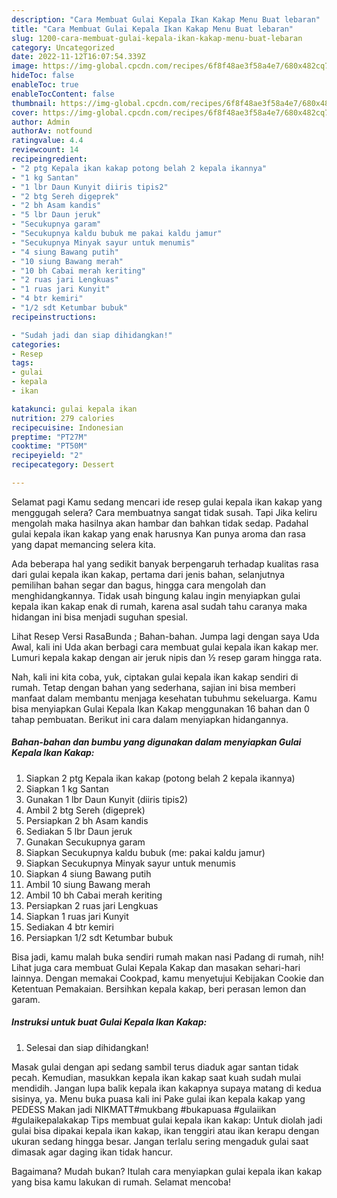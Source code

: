 ```yaml
---
description: "Cara Membuat Gulai Kepala Ikan Kakap Menu Buat lebaran"
title: "Cara Membuat Gulai Kepala Ikan Kakap Menu Buat lebaran"
slug: 1200-cara-membuat-gulai-kepala-ikan-kakap-menu-buat-lebaran
category: Uncategorized
date: 2022-11-12T16:07:54.339Z
image: https://img-global.cpcdn.com/recipes/6f8f48ae3f58a4e7/680x482cq70/gulai-kepala-ikan-kakap-foto-resep-utama.jpg
hideToc: false
enableToc: true
enableTocContent: false
thumbnail: https://img-global.cpcdn.com/recipes/6f8f48ae3f58a4e7/680x482cq70/gulai-kepala-ikan-kakap-foto-resep-utama.jpg
cover: https://img-global.cpcdn.com/recipes/6f8f48ae3f58a4e7/680x482cq70/gulai-kepala-ikan-kakap-foto-resep-utama.jpg
author: Admin
authorAv: notfound
ratingvalue: 4.4
reviewcount: 14
recipeingredient:
- "2 ptg Kepala ikan kakap potong belah 2 kepala ikannya"
- "1 kg Santan"
- "1 lbr Daun Kunyit diiris tipis2"
- "2 btg Sereh digeprek"
- "2 bh Asam kandis"
- "5 lbr Daun jeruk"
- "Secukupnya garam"
- "Secukupnya kaldu bubuk me pakai kaldu jamur"
- "Secukupnya Minyak sayur untuk menumis"
- "4 siung Bawang putih"
- "10 siung Bawang merah"
- "10 bh Cabai merah keriting"
- "2 ruas jari Lengkuas"
- "1 ruas jari Kunyit"
- "4 btr kemiri"
- "1/2 sdt Ketumbar bubuk"
recipeinstructions:

- "Sudah jadi dan siap dihidangkan!"
categories:
- Resep
tags:
- gulai
- kepala
- ikan

katakunci: gulai kepala ikan 
nutrition: 279 calories
recipecuisine: Indonesian
preptime: "PT27M"
cooktime: "PT50M"
recipeyield: "2"
recipecategory: Dessert

---
```



Selamat pagi Kamu sedang mencari ide resep gulai kepala ikan kakap yang menggugah selera? Cara membuatnya sangat tidak susah. Tapi Jika keliru mengolah maka hasilnya akan hambar dan bahkan tidak sedap. Padahal gulai kepala ikan kakap yang enak harusnya Kan punya aroma dan rasa yang dapat memancing selera kita.


Ada beberapa hal yang sedikit banyak berpengaruh terhadap kualitas rasa dari gulai kepala ikan kakap, pertama dari jenis bahan, selanjutnya pemilihan bahan segar dan bagus, hingga cara mengolah dan menghidangkannya. Tidak usah bingung kalau ingin menyiapkan gulai kepala ikan kakap enak di rumah, karena asal sudah tahu caranya maka hidangan ini bisa menjadi suguhan spesial.

Lihat Resep Versi RasaBunda ; Bahan-bahan. Jumpa lagi dengan saya Uda Awal, kali ini Uda akan berbagi cara membuat gulai kepala ikan kakap mer. Lumuri kepala kakap dengan air jeruk nipis dan ½ resep garam hingga rata.


Nah, kali ini kita coba, yuk, ciptakan gulai kepala ikan kakap sendiri di rumah. Tetap dengan bahan yang sederhana, sajian ini bisa memberi manfaat dalam membantu menjaga kesehatan tubuhmu sekeluarga. Kamu bisa menyiapkan Gulai Kepala Ikan Kakap menggunakan 16 bahan dan 0 tahap pembuatan. Berikut ini cara dalam menyiapkan hidangannya.

<!--inarticleads1-->

##### Bahan-bahan dan bumbu yang digunakan dalam menyiapkan Gulai Kepala Ikan Kakap:

1. Siapkan 2 ptg Kepala ikan kakap (potong belah 2 kepala ikannya)
1. Siapkan 1 kg Santan
1. Gunakan 1 lbr Daun Kunyit (diiris tipis2)
1. Ambil 2 btg Sereh (digeprek)
1. Persiapkan 2 bh Asam kandis
1. Sediakan 5 lbr Daun jeruk
1. Gunakan Secukupnya garam
1. Siapkan Secukupnya kaldu bubuk (me: pakai kaldu jamur)
1. Siapkan Secukupnya Minyak sayur untuk menumis
1. Siapkan 4 siung Bawang putih
1. Ambil 10 siung Bawang merah
1. Ambil 10 bh Cabai merah keriting
1. Persiapkan 2 ruas jari Lengkuas
1. Siapkan 1 ruas jari Kunyit
1. Sediakan 4 btr kemiri
1. Persiapkan 1/2 sdt Ketumbar bubuk


Bisa jadi, kamu malah buka sendiri rumah makan nasi Padang di rumah, nih! Lihat juga cara membuat Gulai Kepala Kakap dan masakan sehari-hari lainnya. Dengan memakai Cookpad, kamu menyetujui Kebijakan Cookie dan Ketentuan Pemakaian. Bersihkan kepala kakap, beri perasan lemon dan garam. 

<!--inarticleads2-->

##### Instruksi untuk buat Gulai Kepala Ikan Kakap:


1. Selesai dan siap dihidangkan!

Masak gulai dengan api sedang sambil terus diaduk agar santan tidak pecah. Kemudian, masukkan kepala ikan kakap saat kuah sudah mulai mendidih. Jangan lupa balik kepala ikan kakapnya supaya matang di kedua sisinya, ya. Menu buka puasa kali ini Pake gulai ikan kepala kakap yang PEDESS Makan jadi NIKMATT#mukbang #bukapuasa #gulaiikan #gulaikepalakakap Tips membuat gulai kepala ikan kakap: Untuk diolah jadi gulai bisa dipakai kepala ikan kakap, ikan tenggiri atau ikan kerapu dengan ukuran sedang hingga besar. Jangan terlalu sering mengaduk gulai saat dimasak agar daging ikan tidak hancur. 

Bagaimana? Mudah bukan? Itulah cara menyiapkan gulai kepala ikan kakap yang bisa kamu lakukan di rumah. Selamat mencoba!
